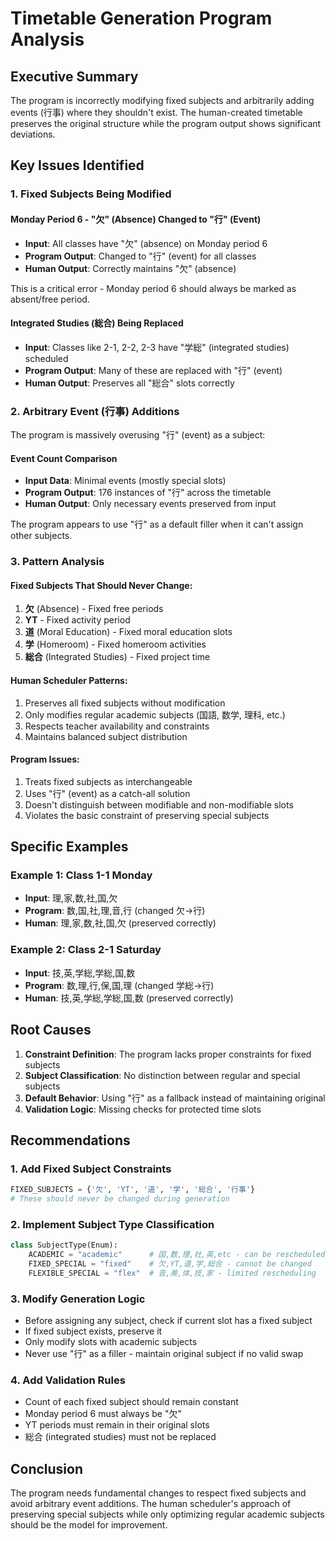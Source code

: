 # Timetable Generation Program Analysis

## Executive Summary
The program is incorrectly modifying fixed subjects and arbitrarily adding events (行事) where they shouldn't exist. The human-created timetable preserves the original structure while the program output shows significant deviations.

## Key Issues Identified

### 1. Fixed Subjects Being Modified

#### Monday Period 6 - "欠" (Absence) Changed to "行" (Event)
- **Input**: All classes have "欠" (absence) on Monday period 6
- **Program Output**: Changed to "行" (event) for all classes
- **Human Output**: Correctly maintains "欠" (absence)

This is a critical error - Monday period 6 should always be marked as absent/free period.

#### Integrated Studies (総合) Being Replaced
- **Input**: Classes like 2-1, 2-2, 2-3 have "学総" (integrated studies) scheduled
- **Program Output**: Many of these are replaced with "行" (event)
- **Human Output**: Preserves all "総合" slots correctly

### 2. Arbitrary Event (行事) Additions

The program is massively overusing "行" (event) as a subject:

#### Event Count Comparison
- **Input Data**: Minimal events (mostly special slots)
- **Program Output**: 176 instances of "行" across the timetable
- **Human Output**: Only necessary events preserved from input

The program appears to use "行" as a default filler when it can't assign other subjects.

### 3. Pattern Analysis

#### Fixed Subjects That Should Never Change:
1. **欠** (Absence) - Fixed free periods
2. **YT** - Fixed activity period
3. **道** (Moral Education) - Fixed moral education slots
4. **学** (Homeroom) - Fixed homeroom activities
5. **総合** (Integrated Studies) - Fixed project time

#### Human Scheduler Patterns:
1. Preserves all fixed subjects without modification
2. Only modifies regular academic subjects (国語, 数学, 理科, etc.)
3. Respects teacher availability and constraints
4. Maintains balanced subject distribution

#### Program Issues:
1. Treats fixed subjects as interchangeable
2. Uses "行" (event) as a catch-all solution
3. Doesn't distinguish between modifiable and non-modifiable slots
4. Violates the basic constraint of preserving special subjects

## Specific Examples

### Example 1: Class 1-1 Monday
- **Input**: 理,家,数,社,国,欠
- **Program**: 数,国,社,理,音,行 (changed 欠→行)
- **Human**: 理,家,数,社,国,欠 (preserved correctly)

### Example 2: Class 2-1 Saturday
- **Input**: 技,英,学総,学総,国,数
- **Program**: 数,理,行,保,国,理 (changed 学総→行)
- **Human**: 技,英,学総,学総,国,数 (preserved correctly)

## Root Causes

1. **Constraint Definition**: The program lacks proper constraints for fixed subjects
2. **Subject Classification**: No distinction between regular and special subjects
3. **Default Behavior**: Using "行" as a fallback instead of maintaining original
4. **Validation Logic**: Missing checks for protected time slots

## Recommendations

### 1. Add Fixed Subject Constraints
```python
FIXED_SUBJECTS = {'欠', 'YT', '道', '学', '総合', '行事'}
# These should never be changed during generation
```

### 2. Implement Subject Type Classification
```python
class SubjectType(Enum):
    ACADEMIC = "academic"      # 国,数,理,社,英,etc - can be rescheduled
    FIXED_SPECIAL = "fixed"    # 欠,YT,道,学,総合 - cannot be changed
    FLEXIBLE_SPECIAL = "flex"  # 音,美,体,技,家 - limited rescheduling
```

### 3. Modify Generation Logic
- Before assigning any subject, check if current slot has a fixed subject
- If fixed subject exists, preserve it
- Only modify slots with academic subjects
- Never use "行" as a filler - maintain original subject if no valid swap

### 4. Add Validation Rules
- Count of each fixed subject should remain constant
- Monday period 6 must always be "欠"
- YT periods must remain in their original slots
- 総合 (integrated studies) must not be replaced

## Conclusion

The program needs fundamental changes to respect fixed subjects and avoid arbitrary event additions. The human scheduler's approach of preserving special subjects while only optimizing regular academic subjects should be the model for improvement.